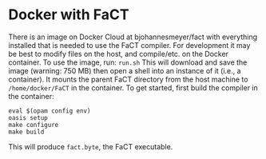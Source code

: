 # Docker with FaCT
There is an image on Docker Cloud at bjohannesmeyer/fact with everything installed that is needed to use the FaCT compiler. For development it may be best to modify files on the host, and compile/etc. on the Docker container. To use the image, run:
```run.sh```
This will download and save the image (warning: 750 MB) then open a shell into an instance of it (i.e., a container). It mounts the parent FaCT directory from the host machine to `/home/docker/FaCT` in the container. To get started, first build the compiler in the container:

```
eval $(opam config env)
oasis setup
make configure
make build
```

This will produce `fact.byte`, the FaCT executable.
